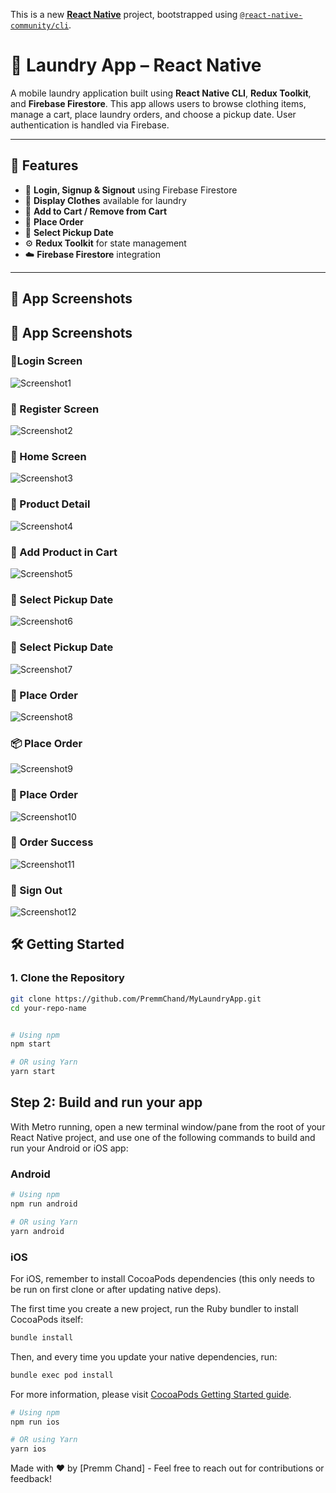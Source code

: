 This is a new [**React Native**](https://reactnative.dev) project, bootstrapped using [`@react-native-community/cli`](https://github.com/react-native-community/cli).


# 🧺 Laundry App – React Native

A mobile laundry application built using **React Native CLI**, **Redux Toolkit**, and **Firebase Firestore**. This app allows users to browse clothing items, manage a cart, place laundry orders, and choose a pickup date. User authentication is handled via Firebase.

---

## 🚀 Features

- 🔐 **Login, Signup & Signout** using Firebase Firestore  
- 👕 **Display Clothes** available for laundry  
- 🛒 **Add to Cart / Remove from Cart**  
- 🧾 **Place Order**  
- 📅 **Select Pickup Date**  
- ⚙️ **Redux Toolkit** for state management  
- ☁️ **Firebase Firestore** integration  

---

## 📸 App Screenshots

## 📸 App Screenshots

### 🧾Login Screen
![Screenshot1](src/assets/images/Screenshot1.png)

### 🛒 Register Screen
![Screenshot2](src/assets/images/Screenshot2.png)

### 👤 Home Screen
![Screenshot3](src/assets/images/Screenshot3.png)

### 🧰 Product Detail
![Screenshot4](src/assets/images/Screenshot4.png)

### 📅 Add Product in Cart
![Screenshot5](src/assets/images/Screenshot5.png)

### 🔐 Select Pickup Date
![Screenshot6](src/assets/images/Screenshot6.png)

### 📝 Select Pickup Date
![Screenshot7](src/assets/images/Screenshot7.png)

### 🚪 Place Order
![Screenshot8](src/assets/images/Screenshot8.png)

### 📦 Place Order
![Screenshot9](src/assets/images/Screenshot9.png)

### 🧺 Place Order
![Screenshot10](src/assets/images/Screenshot10.png)

### 💬 Order Success
![Screenshot11](src/assets/images/Screenshot11.png)

### 🎉 Sign Out
![Screenshot12](src/assets/images/Screenshot12.png)


## 🛠️ Getting Started

### 1. Clone the Repository

```bash
git clone https://github.com/PremmChand/MyLaundryApp.git
cd your-repo-name


# Using npm
npm start

# OR using Yarn
yarn start
```

## Step 2: Build and run your app

With Metro running, open a new terminal window/pane from the root of your React Native project, and use one of the following commands to build and run your Android or iOS app:

### Android

```sh
# Using npm
npm run android

# OR using Yarn
yarn android
```

### iOS

For iOS, remember to install CocoaPods dependencies (this only needs to be run on first clone or after updating native deps).

The first time you create a new project, run the Ruby bundler to install CocoaPods itself:

```sh
bundle install
```

Then, and every time you update your native dependencies, run:

```sh
bundle exec pod install
```

For more information, please visit [CocoaPods Getting Started guide](https://guides.cocoapods.org/using/getting-started.html).

```sh
# Using npm
npm run ios

# OR using Yarn
yarn ios
```

Made with ❤️ by [Premm Chand] - Feel free to reach out for contributions or feedback!